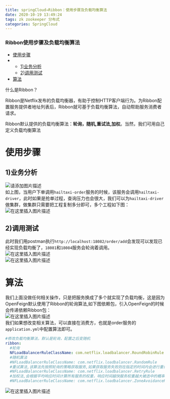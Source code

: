 ```yaml
---
title: springCloud→Ribbon：使用步骤及负载均衡算法
date: 2020-10-19 13:49:24
tags: zk zookeeper 分布式
categories: SpringCloud
---
```


<!--more-->

### Ribbon使用步骤及负载均衡算法

- [使用步骤](#_8)
- - [1\)业务分析](#1_9)
  - [2\)调用测试](#2_13)
- [算法](#_18)

什么是Ribbon？

Ribbon是Netflix发布的负载均衡器，有助于控制HTTP客户端行为。为Ribbon配置服务提供者地址列表后，Ribbon就可基于负载均衡算法，自动帮助服务消费者请求。

Ribbon默认提供的负载均衡算法：**轮询，随机,重试法,加权**。当然，我们可用自己定义负载均衡算法

# 使用步骤

## 1\)业务分析

![请添加图片描述](https://img-blog.csdnimg.cn/10d3d433fbb640e49568998c7b8b126c.png?x-oss-process=image/watermark,type_ZHJvaWRzYW5zZmFsbGJhY2s,shadow_50,text_Q1NETiBAZkZlZS1vcHM=,size_20,color_FFFFFF,t_70,g_se,x_16)  
如上图，当用户下单调用`hailtaxi-order`服务的时候，该服务会调用`hailtaxi-driver`，此时如果是抢单过程，查询压力也会很大，我们可以为`hailtaxi-driver`做集群，做集群只需要把工程复制多分即可，多个工程如下图：  
![在这里插入图片描述](https://img-blog.csdnimg.cn/bf6cfea80b594cd7ac6d817103a4e90c.png?x-oss-process=image/watermark,type_ZHJvaWRzYW5zZmFsbGJhY2s,shadow_50,text_Q1NETiBAZkZlZS1vcHM=,size_20,color_FFFFFF,t_70,g_se,x_16)

## 2\)调用测试

此时我们用postman执行`http://localhost:18082/order/add`会发现可以发现已经实现负载均衡了，`18081`和`18084`服务会轮询着调用。  
![在这里插入图片描述](https://img-blog.csdnimg.cn/5fca1d2182fa48998b67a583f984355b.png?x-oss-process=image/watermark,type_ZHJvaWRzYW5zZmFsbGJhY2s,shadow_50,text_Q1NETiBAZkZlZS1vcHM=,size_20,color_FFFFFF,t_70,g_se,x_16)  
![在这里插入图片描述](https://img-blog.csdnimg.cn/a2723fc85a9e453aa329d01108a58183.png?x-oss-process=image/watermark,type_ZHJvaWRzYW5zZmFsbGJhY2s,shadow_50,text_Q1NETiBAZkZlZS1vcHM=,size_20,color_FFFFFF,t_70,g_se,x_16)

# 算法

我们上面没做任何相关操作，只是把服务换成了多个就实现了负载均衡，这是因为OpenFeign默认使用了Ribbon的轮询算法,如下图依赖包，引入OpenFeign的时候会传递依赖Ribbon包：  
![在这里插入图片描述](https://img-blog.csdnimg.cn/a7d875e6693d4a9fa1dca6f7f9337d3b.png?x-oss-process=image/watermark,type_ZHJvaWRzYW5zZmFsbGJhY2s,shadow_50,text_Q1NETiBAZkZlZS1vcHM=,size_20,color_FFFFFF,t_70,g_se,x_16)  
我们如果想改变相关算法，可以直接在消费方，也就是order服务的`application.yml`中配置算法即可。

```yml
#修改负载均衡算法，默认是轮询，配置之后变随机
ribbon:
  #轮询
  NFLoadBalancerRuleClassName: com.netflix.loadbalancer.RoundRobinRule
  #随机算法
  #NFLoadBalancerRuleClassName: com.netflix.loadbalancer.RandomRule
  #重试算法,该算法先按照轮询的策略获取服务,如果获取服务失败则在指定的时间内会进行重试，获取可用的服务
  #NFLoadBalancerRuleClassName: com.netflix.loadbalancer.RetryRule
  #加权法,会根据平均响应时间计算所有服务的权重，响应时间越快服务权重越大被选中的概率越大。刚启动时如果同统计信息不足，则使用轮询的策略，等统计信息足够会切换到自身规则。
  #NFLoadBalancerRuleClassName: com.netflix.loadbalancer.ZoneAvoidanceRule
```

![在这里插入图片描述](https://img-blog.csdnimg.cn/57c9b6845de845829abe4244189f9b79.png?x-oss-process=image/watermark,type_ZHJvaWRzYW5zZmFsbGJhY2s,shadow_50,text_Q1NETiBAZkZlZS1vcHM=,size_20,color_FFFFFF,t_70,g_se,x_16)